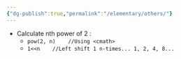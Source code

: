 ```yaml
---
{"dg-publish":true,"permalink":"/elementary/others/"}
---
```


- Calculate nth power of 2 : 
	- `pow(2, n)    //Using <cmath>`
	- `1<<n    //Left shift 1 n-times... 1, 2, 4, 8...`

